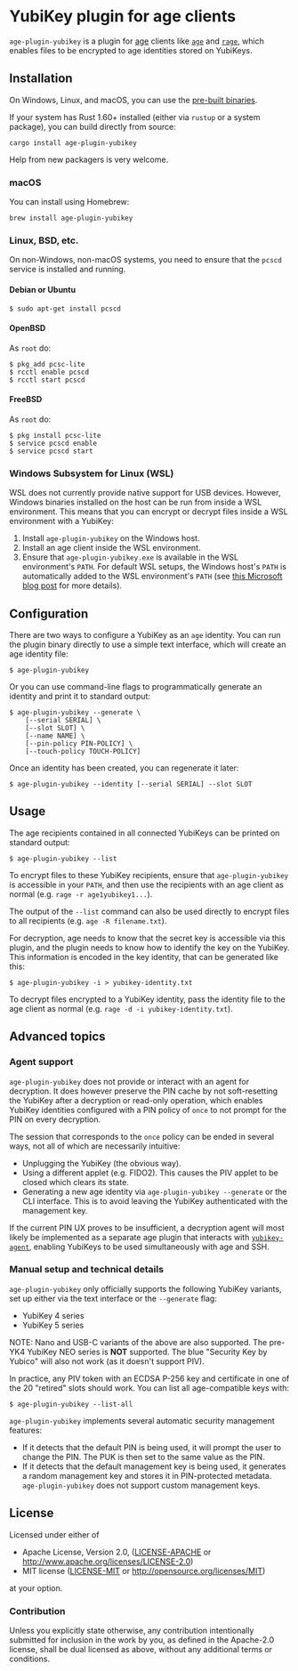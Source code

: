 # YubiKey plugin for age clients

`age-plugin-yubikey` is a plugin for [age](https://age-encryption.org/v1) clients
like [`age`](https://age-encryption.org) and [`rage`](https://str4d.xyz/rage),
which enables files to be encrypted to age identities stored on YubiKeys.

## Installation

On Windows, Linux, and macOS, you can use the
[pre-built binaries](https://github.com/str4d/age-plugin-yubikey/releases).

If your system has Rust 1.60+ installed (either via `rustup` or a system
package), you can build directly from source:

```
cargo install age-plugin-yubikey
```

Help from new packagers is very welcome.

### macOS

You can install using Homebrew:

```
brew install age-plugin-yubikey
```

### Linux, BSD, etc.

On non-Windows, non-macOS systems, you need to ensure that the `pcscd` service
is installed and running. 

#### Debian or Ubuntu

```
$ sudo apt-get install pcscd
```

#### OpenBSD

As ```root``` do:

```
$ pkg_add pcsc-lite
$ rcctl enable pcscd
$ rcctl start pcscd
```

#### FreeBSD

As ```root``` do:
```
$ pkg install pcsc-lite
$ service pcscd enable
$ service pcscd start
```

### Windows Subsystem for Linux (WSL)

WSL does not currently provide native support for USB devices. However, Windows
binaries installed on the host can be run from inside a WSL environment. This
means that you can encrypt or decrypt files inside a WSL environment with a
YubiKey:

1. Install `age-plugin-yubikey` on the Windows host.
2. Install an age client inside the WSL environment.
3. Ensure that `age-plugin-yubikey.exe` is available in the WSL environment's
   `PATH`. For default WSL setups, the Windows host's `PATH` is automatically
   added to the WSL environment's `PATH` (see
   [this Microsoft blog post](https://devblogs.microsoft.com/commandline/share-environment-vars-between-wsl-and-windows/)
   for more details).

## Configuration

There are two ways to configure a YubiKey as an `age` identity. You can run the
plugin binary directly to use a simple text interface, which will create an age
identity file:

```
$ age-plugin-yubikey
```

Or you can use command-line flags to programmatically generate an identity and
print it to standard output:

```
$ age-plugin-yubikey --generate \
    [--serial SERIAL] \
    [--slot SLOT] \
    [--name NAME] \
    [--pin-policy PIN-POLICY] \
    [--touch-policy TOUCH-POLICY]
```

Once an identity has been created, you can regenerate it later:

```
$ age-plugin-yubikey --identity [--serial SERIAL] --slot SLOT
```

## Usage

The age recipients contained in all connected YubiKeys can be printed on
standard output:

```
$ age-plugin-yubikey --list
```

To encrypt files to these YubiKey recipients, ensure that `age-plugin-yubikey`
is accessible in your `PATH`, and then use the recipients with an age client as
normal (e.g. `rage -r age1yubikey1...`).

The output of the `--list` command can also be used directly to encrypt files to
all recipients (e.g. `age -R filename.txt`).

For decryption, age needs to know that the secret key is accessible via this 
plugin, and the plugin needs to know how to identify the key on the YubiKey. 
This information is encoded in the key identity, that can be generated like 
this:

```
$ age-plugin-yubikey -i > yubikey-identity.txt
```

To decrypt files encrypted to a YubiKey identity, pass the identity file to the
age client as normal (e.g. `rage -d -i yubikey-identity.txt`).

## Advanced topics

### Agent support

`age-plugin-yubikey` does not provide or interact with an agent for decryption.
It does however preserve the PIN cache by not soft-resetting the YubiKey after a
decryption or read-only operation, which enables YubiKey identities configured
with a PIN policy of `once` to not prompt for the PIN on every decryption.

The session that corresponds to the `once` policy can be ended in several ways,
not all of which are necessarily intuitive:

- Unplugging the YubiKey (the obvious way).
- Using a different applet (e.g. FIDO2). This causes the PIV applet to be closed
  which clears its state.
- Generating a new age identity via `age-plugin-yubikey --generate` or the CLI
  interface. This is to avoid leaving the YubiKey authenticated with the
  management key.

If the current PIN UX proves to be insufficient, a decryption agent will most
likely be implemented as a separate age plugin that interacts with
[`yubikey-agent`](https://github.com/FiloSottile/yubikey-agent), enabling
YubiKeys to be used simultaneously with age and SSH.

### Manual setup and technical details

`age-plugin-yubikey` only officially supports the following YubiKey variants,
set up either via the text interface or the `--generate` flag:

- YubiKey 4 series
- YubiKey 5 series

NOTE: Nano and USB-C variants of the above are also supported. The pre-YK4
YubiKey NEO series is **NOT** supported. The blue "Security Key by Yubico" will
also not work (as it doesn't support PIV).

In practice, any PIV token with an ECDSA P-256 key and certificate in one of the
20 "retired" slots should work. You can list all age-compatible keys with:

```
$ age-plugin-yubikey --list-all
```

`age-plugin-yubikey` implements several automatic security management features:

- If it detects that the default PIN is being used, it will prompt the user to
  change the PIN. The PUK is then set to the same value as the PIN.
- If it detects that the default management key is being used, it generates a
  random management key and stores it in PIN-protected metadata.
  `age-plugin-yubikey` does not support custom management keys.

## License

Licensed under either of

 * Apache License, Version 2.0, ([LICENSE-APACHE](LICENSE-APACHE) or
   http://www.apache.org/licenses/LICENSE-2.0)
 * MIT license ([LICENSE-MIT](LICENSE-MIT) or http://opensource.org/licenses/MIT)

at your option.

### Contribution

Unless you explicitly state otherwise, any contribution intentionally
submitted for inclusion in the work by you, as defined in the Apache-2.0
license, shall be dual licensed as above, without any additional terms or
conditions.

